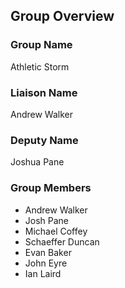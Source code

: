 ## Group Overview

### Group Name
Athletic Storm

### Liaison Name
Andrew Walker

### Deputy Name
Joshua Pane

### Group Members

- Andrew Walker
- Josh Pane
- Michael Coffey
- Schaeffer Duncan
- Evan Baker
- John Eyre
- Ian Laird